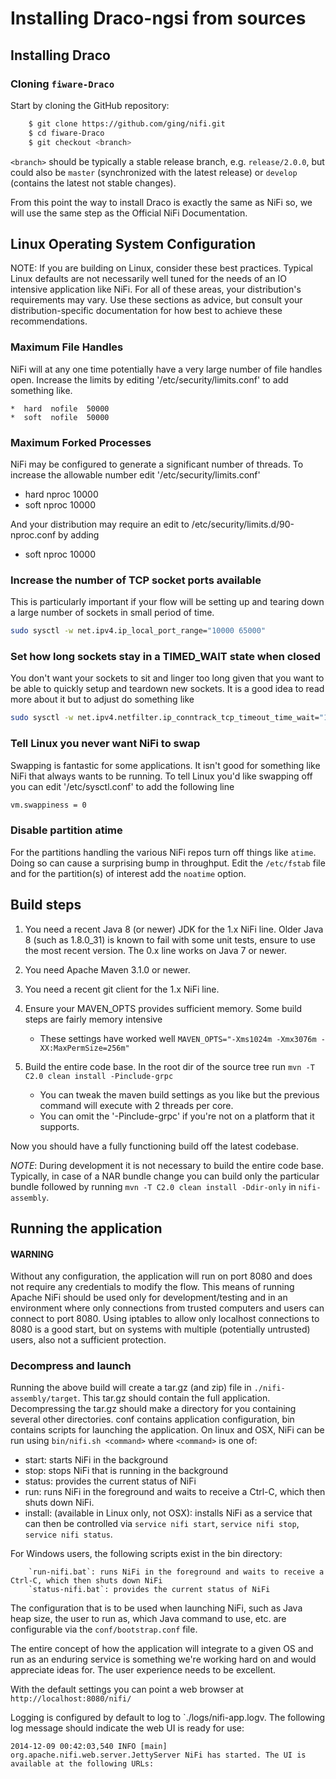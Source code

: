 # Installing Draco-ngsi from sources

## Installing Draco

### Cloning `fiware-Draco`

Start by cloning the GitHub repository:

```bash
    $ git clone https://github.com/ging/nifi.git
    $ cd fiware-Draco
    $ git checkout <branch>
```

`<branch>` should be typically a stable release branch, e.g. `release/2.0.0`, but could also be `master` (synchronized
with the latest release) or `develop` (contains the latest not stable changes).

From this point the way to install Draco is exactly the same as NiFi so, we will use the same step as the Official NiFi
Documentation.

## Linux Operating System Configuration

NOTE: If you are building on Linux, consider these best practices. Typical Linux defaults are not necessarily well tuned
for the needs of an IO intensive application like NiFi. For all of these areas, your distribution's requirements may
vary. Use these sections as advice, but consult your distribution-specific documentation for how best to achieve these
recommendations.

### Maximum File Handles

NiFi will at any one time potentially have a very large number of file handles open. Increase the limits by editing
'/etc/security/limits.conf' to add something like.

```text
*  hard  nofile  50000
*  soft  nofile  50000
```

### Maximum Forked Processes

NiFi may be configured to generate a significant number of threads. To increase the allowable number edit
'/etc/security/limits.conf'

-   hard nproc 10000
-   soft nproc 10000

And your distribution may require an edit to /etc/security/limits.d/90-nproc.conf by adding

-   soft nproc 10000

### Increase the number of TCP socket ports available

This is particularly important if your flow will be setting up and tearing down a large number of sockets in small
period of time.

```bash
sudo sysctl -w net.ipv4.ip_local_port_range="10000 65000"
```

### Set how long sockets stay in a TIMED_WAIT state when closed

You don't want your sockets to sit and linger too long given that you want to be able to quickly setup and teardown new
sockets. It is a good idea to read more about it but to adjust do something like

```bash
sudo sysctl -w net.ipv4.netfilter.ip_conntrack_tcp_timeout_time_wait="1"
```

### Tell Linux you never want NiFi to swap

Swapping is fantastic for some applications. It isn't good for something like NiFi that always wants to be running. To
tell Linux you'd like swapping off you can edit '/etc/sysctl.conf' to add the following line

```bash
vm.swappiness = 0
```

### Disable partition atime

For the partitions handling the various NiFi repos turn off things like `atime`. Doing so can cause a surprising bump in
throughput. Edit the `/etc/fstab` file and for the partition\(s\) of interest add the `noatime` option.

## Build steps

1.  You need a recent Java 8 (or newer) JDK for the 1.x NiFi line. Older Java 8 (such as 1.8.0_31) is known to fail with
    some unit tests, ensure to use the most recent version. The 0.x line works on Java 7 or newer.
2.  You need Apache Maven 3.1.0 or newer.
3.  You need a recent git client for the 1.x NiFi line.
4.  Ensure your MAVEN_OPTS provides sufficient memory. Some build steps are fairly memory intensive
    -   These settings have worked well `MAVEN_OPTS="-Xms1024m -Xmx3076m -XX:MaxPermSize=256m"`
5.  Build the entire code base. In the root dir of the source tree run `mvn -T C2.0 clean install -Pinclude-grpc`

    -   You can tweak the maven build settings as you like but the previous command will execute with 2 threads per
        core.
    -   You can omit the '-Pinclude-grpc' if you're not on a platform that it supports.

Now you should have a fully functioning build off the latest codebase.

_NOTE_: During development it is not necessary to build the entire code base. Typically, in case of a NAR bundle change
you can build only the particular bundle followed by running `mvn -T C2.0 clean install -Ddir-only` in `nifi-assembly`.

## Running the application

#### **WARNING**

Without any configuration, the application will run on port 8080 and does not require any credentials to modify the
flow. This means of running Apache NiFi should be used only for development/testing and in an environment where only
connections from trusted computers and users can connect to port 8080. Using iptables to allow only localhost
connections to 8080 is a good start, but on systems with multiple (potentially untrusted) users, also not a sufficient
protection.

### Decompress and launch

Running the above build will create a tar.gz (and zip) file in `./nifi-assembly/target`. This tar.gz should contain the
full application. Decompressing the tar.gz should make a directory for you containing several other directories. conf
contains application configuration, bin contains scripts for launching the application. On linux and OSX, NiFi can be
run using `bin/nifi.sh <command>` where `<command>` is one of:

-   start: starts NiFi in the background
-   stop: stops NiFi that is running in the background
-   status: provides the current status of NiFi
-   run: runs NiFi in the foreground and waits to receive a Ctrl-C, which then shuts down NiFi.
-   install: (available in Linux only, not OSX): installs NiFi as a service that can then be controlled via
    `service nifi start`, `service nifi stop`, `service nifi status`.

For Windows users, the following scripts exist in the bin directory:

```text
    `run-nifi.bat`: runs NiFi in the foreground and waits to receive a Ctrl-C, which then shuts down NiFi
    `status-nifi.bat`: provides the current status of NiFi
```

The configuration that is to be used when launching NiFi, such as Java heap size, the user to run as, which Java command
to use, etc. are configurable via the `conf/bootstrap.conf` file.

The entire concept of how the application will integrate to a given OS and run as an enduring service is something we're
working hard on and would appreciate ideas for. The user experience needs to be excellent.

With the default settings you can point a web browser at `http://localhost:8080/nifi/`

Logging is configured by default to log to `./logs/nifi-app.logv. The following log message should indicate the web UI
is ready for use:

```text
2014-12-09 00:42:03,540 INFO [main] org.apache.nifi.web.server.JettyServer NiFi has started. The UI is available at the following URLs:
```
